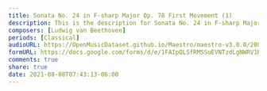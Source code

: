 ```yaml
---
title: Sonata No. 24 in F-sharp Major Op. 78 First Movement (1)
description: This is the description for Sonata No. 24 in F-sharp Major Op. 78 First Movement by Ludwig van Beethoven
composers: [Ludwig van Beethoven]
periods: [Classical]
audioURL: https://OpenMusicDataset.github.io/Maestro/maestro-v3.0.0/2008/MIDI-Unprocessed_01_R1_2008_01-04_ORIG_MID--AUDIO_01_R1_2008_wav--2.midi
formURL: https://docs.google.com/forms/d/e/1FAIpQLSfRMSSuEVNTzdLgNWRV1RZDidFv9Iw9gf0PNaSw_jrEgGX1Sw/viewform
comments: true
share: true
date: 2021-08-08T07:43:13-06:00
---
```

